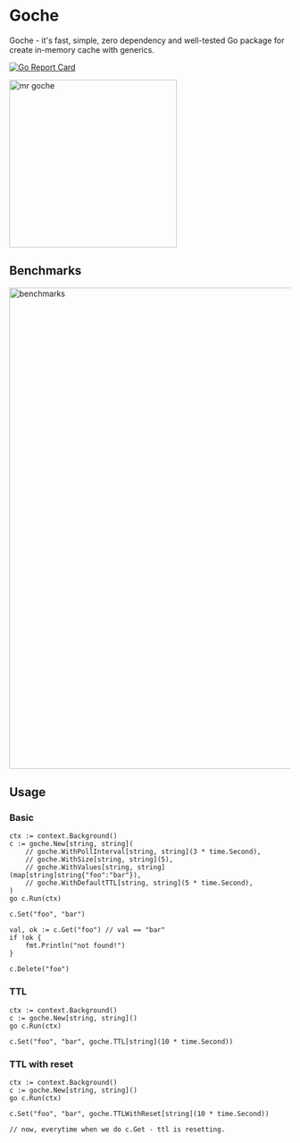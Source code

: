 # Goche

Goche - it's fast, simple, zero dependency and well-tested Go package for create in-memory cache with generics.

[![Go Report Card](https://goreportcard.com/badge/github.com/romsar/goche)](https://goreportcard.com/report/github.com/romsar/goche)

<img width="300" alt="mr goche" src="https://user-images.githubusercontent.com/27378369/207927889-c52fb466-3a7f-4a58-8215-3a9c42c6c393.png" />

## Benchmarks

<img width="861" alt="benchmarks" src="https://user-images.githubusercontent.com/27378369/207714000-0716f854-27ed-4013-ad1a-23761b0b60f3.png">

## Usage

### Basic

```golang
ctx := context.Background()
c := goche.New[string, string](
    // goche.WithPollInterval[string, string](3 * time.Second),
    // goche.WithSize[string, string](5),
    // goche.WithValues[string, string](map[string]string{"foo":"bar"}),
    // goche.WithDefaultTTL[string, string](5 * time.Second),
)
go c.Run(ctx)

c.Set("foo", "bar")

val, ok := c.Get("foo") // val == "bar"
if !ok {
    fmt.Println("not found!")
}

c.Delete("foo")
```

### TTL
```golang
ctx := context.Background()
c := goche.New[string, string]()
go c.Run(ctx)

c.Set("foo", "bar", goche.TTL[string](10 * time.Second))
```

### TTL with reset

```golang
ctx := context.Background()
c := goche.New[string, string]()
go c.Run(ctx)

c.Set("foo", "bar", goche.TTLWithReset[string](10 * time.Second))

// now, everytime when we do c.Get - ttl is resetting.
```
